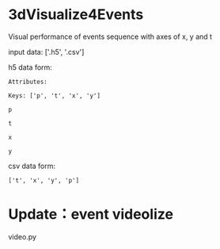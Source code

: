 # 3dVisualize4Events
Visual performance of events sequence with axes of x, y and t


input data:  ['.h5', '.csv']


  h5 data form:
  
    Attributes:
    
    Keys: ['p', 't', 'x', 'y']
    
    p
    
    t
    
    x
    
    y

    
  csv data form:
  
    ['t', 'x', 'y', 'p']


# Update：event videolize

video.py
